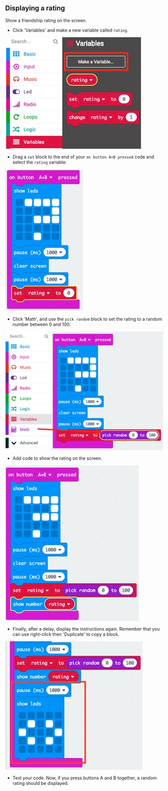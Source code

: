 ## Displaying a rating

Show a friendship rating on the screen.

+ Click 'Variables' and make a new variable called `rating`.

![screenshot](images/rate-rating.png)

+ Drag a `set` block to the end of your `on button A+B pressed` code and select the `rating` variable:

![screenshot](images/rate-rating-set.png)

+ Click 'Math', and use the `pick random` block to set the rating to a random number between 0 and 100.

![schermata](images/rate-rating-random.png)

+ Add code to show the rating on the screen.

![schermata](images/rate-rating-show.png)

+ Finally, after a delay, display the instructions again. Remember that you can use right-click then 'Duplicate' to copy a block.

![schermata](images/rate-instruct.png)

+ Test your code. Now, if you press buttons A and B together, a random rating should be displayed.